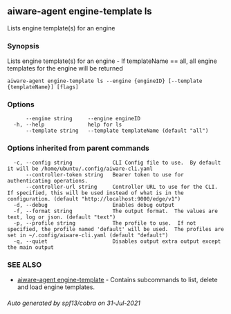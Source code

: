 ## aiware-agent engine-template ls

Lists engine template(s) for an engine

### Synopsis

Lists engine template(s) for an engine - If templateName == all, all engine templates for the engine will be returned

```
aiware-agent engine-template ls --engine {engineID} [--template {templateName}] [flags]
```

### Options

```
      --engine string     --engine engineID
  -h, --help              help for ls
      --template string   --template templateName (default "all")
```

### Options inherited from parent commands

```
  -c, --config string             CLI Config file to use.  By default it will be /home/ubuntu/.config/aiware-cli.yaml
      --controller-token string   Bearer token to use for authenticating operations.
      --controller-url string     Controller URL to use for the CLI.  If specified, this will be used instead of what is in the configuration. (default "http://localhost:9000/edge/v1")
  -d, --debug                     Enables debug output
  -f, --format string             The output format.  The values are text, log or json. (default "text")
  -p, --profile string            The profile to use.  If not specified, the profile named 'default' will be used.  The profiles are set in ~/.config/aiware-cli.yaml (default "default")
  -q, --quiet                     Disables output extra output except the main output
```

### SEE ALSO

* [aiware-agent engine-template](/cli/aiware-agent_engine-template.md)	 - Contains subcommands to list, delete and load engine templates.

###### Auto generated by spf13/cobra on 31-Jul-2021
